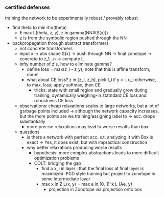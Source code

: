 ### certified defenses

training the network to be experimentally robust / provably robust
- find theta to min rho(theta)
    - E max L(theta, z, y), z in gamma(NN#(S(x)))
    - z is from the symbolic region pushed through the NN
- backpropagation through abstract transformers
    - not concrete transformers
    - input x -> abs shape S(x) -> push through NN -> final zonotope -> concrete to z_1...n -> compute L
    - infty number of z's, how to eliminate gamma?
        - define loss = max(z_i - z_y), note that this is affine transform, done!
        - what about CE loss? z in [z_l, z_h], pick l_i if y = i, u_i otherwise, to max. loss; apply softmax, then CE
            - tricks: state with small region and gradually grow during training, dynamically weighing-in statndard CE loss and robustness CE loss
    - observations: cheap relaxations scales to large networks, but a lot of  garbage points included -> although the network capacity increases, but the more points are we training/assigning label to -> acc. drops substantially
        - more precise relaxations may lead to worse results than box
    - questions
        - is there a network with perfect acc. s.t. analyzing it with Box is exact -> Yes, it does exist, but with impractical construction
        - why better relaxations producing worse results
            - hypothesis: more complex abstractions leads to more difficult optimization problems
            - COLT: bridging the gap
                - find a x_i in layer i that the final loss at final layer is maximized: PGD style training but project to zonotope in some intermediate layer
                - max x in Z L(x, y) = max e in [0, 1]^k L (Ae, y)
                    - projection in Zonotope via projection onto box